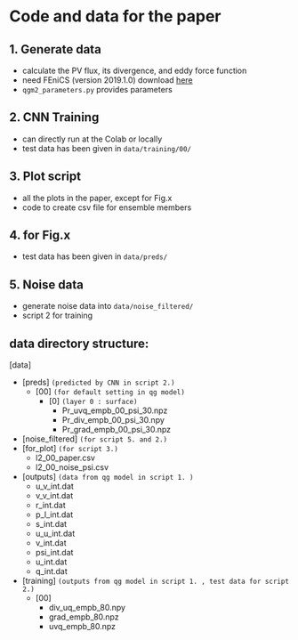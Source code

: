 # Code and data for the paper

## 1. Generate data 
* calculate the PV flux, its divergence, and eddy force function
* need FEniCS (version 2019.1.0) download [here]("https://fenicsproject.org/download/")
* `qgm2_parameters.py` provides parameters

## 2. CNN Training
* can directly run at the Colab or locally
* test data has been given in `data/training/00/`

## 3. Plot script
* all the plots in the paper, except for Fig.x
* code to create csv file for ensemble members 

## 4. for Fig.x
* test data has been given in `data/preds/`
  
## 5. Noise data
* generate noise data into `data/noise_filtered/`
* script 2 for training
  
## data directory structure:
[data]  
- [preds] `(predicted by CNN in script 2.)`  
  - [00]  `(for default setting in qg model)` 
    - [0] `(layer 0 : surface)` 
      - Pr_uvq_empb_00_psi_30.npz
      - Pr_div_empb_00_psi_30.npy
      - Pr_grad_empb_00_psi_30.npz
- [noise_filtered] `(for script 5. and 2.)`  
- [for_plot] `(for script 3.)`  
  - l2_00_paper.csv
  - l2_00_noise_psi.csv
- [outputs] `(data from qg model in script 1. )`  
  - u_v_int.dat
  - v_v_int.dat
  - r_int.dat
  - p_l_int.dat
  - s_int.dat
  - u_u_int.dat
  - v_int.dat
  - psi_int.dat
  - u_int.dat
  - q_int.dat
- [training] `(outputs from qg model in script 1. , test data for script 2.)`  
  - [00]
    - div_uq_empb_80.npy
    - grad_empb_80.npz
    - uvq_empb_80.npz 

